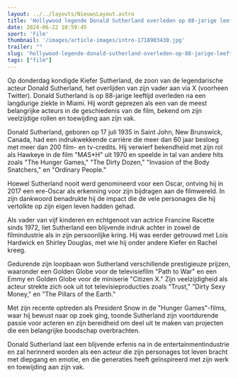 ```yaml
---
layout: ../../layouts/NieuwsLayout.astro
title: 'Hollywood legende Donald Sutherland overleden op 88-jarige leeftijd'
date: 2024-06-22 10:59:45
soort: 'Film'
thumbnail: '/images/article-images/intro-1718903430.jpg'
trailer: ""
slug: 'hollywood-legende-donald-sutherland-overleden-op-88-jarige-leeftijd'
tags: ["film"]
---
```


Op donderdag kondigde Kiefer Sutherland, de zoon van de legendarische acteur Donald Sutherland, het overlijden van zijn vader aan via X (voorheen Twitter). Donald Sutherland is op 88-jarige leeftijd overleden na een langdurige ziekte in Miami. Hij wordt geprezen als een van de meest belangrijke acteurs in de geschiedenis van de film, bekend om zijn veelzijdige rollen en toewijding aan zijn vak.

Donald Sutherland, geboren op 17 juli 1935 in Saint John, New Brunswick, Canada, had een indrukwekkende carrière die meer dan 60 jaar besloeg met meer dan 200 film- en tv-credits. Hij verwierf bekendheid met zijn rol als Hawkeye in de film "M*A*S*H" uit 1970 en speelde in tal van andere hits zoals "The Hunger Games," "The Dirty Dozen," "Invasion of the Body Snatchers," en "Ordinary People."

Hoewel Sutherland nooit werd genomineerd voor een Oscar, ontving hij in 2017 een ere-Oscar als erkenning voor zijn bijdragen aan de filmwereld. In zijn dankwoord benadrukte hij de impact die de vele personages die hij vertolkte op zijn eigen leven hadden gehad.

Als vader van vijf kinderen en echtgenoot van actrice Francine Racette sinds 1972, liet Sutherland een blijvende indruk achter in zowel de filmindustrie als in zijn persoonlijke kring. Hij was eerder getrouwd met Lois Hardwick en Shirley Douglas, met wie hij onder andere Kiefer en Rachel kreeg.

Gedurende zijn loopbaan won Sutherland verschillende prestigieuze prijzen, waaronder een Golden Globe voor de televisiefilm "Path to War" en een Emmy en Golden Globe voor de miniserie "Citizen X." Zijn veelzijdigheid als acteur strekte zich ook uit tot televisieproducties zoals "Trust," "Dirty Sexy Money," en "The Pillars of the Earth."

Met zijn recente optreden als President Snow in de "Hunger Games"-films, waar hij bewust naar op zoek ging, toonde Sutherland zijn voortdurende passie voor acteren en zijn bereidheid om deel uit te maken van projecten die een belangrijke boodschap overbrachten.

Donald Sutherland laat een blijvende erfenis na in de entertainmentindustrie en zal herinnerd worden als een acteur die zijn personages tot leven bracht met diepgang en emotie, en die generaties heeft geïnspireerd met zijn werk en toewijding aan zijn vak.
